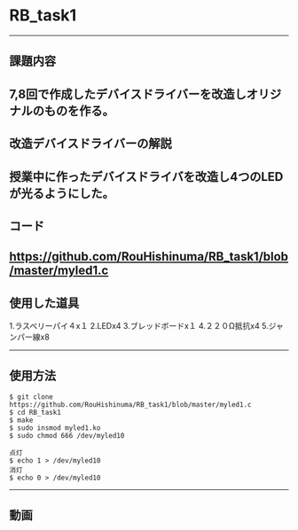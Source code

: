 # RB_task1
---
## 課題内容

7,8回で作成したデバイスドライバーを改造しオリジナルのものを作る。
---
## 改造デバイスドライバーの解説

授業中に作ったデバイスドライバを改造し4つのLEDが光るようにした。
---
## コード

https://github.com/RouHishinuma/RB_task1/blob/master/myled1.c
---
## 使用した道具

1.ラスベリーパイ４x１
2.LEDx4
3.ブレッドボードx１
4.２２０Ω抵抗x4
5.ジャンパー線x8

---
## 使用方法
```
$ git clone https://github.com/RouHishinuma/RB_task1/blob/master/myled1.c
$ cd RB_task1
$ make
$ sudo insmod myled1.ko
$ sudo chmod 666 /dev/myled10
```
```
点灯
$ echo 1 > /dev/myled10
消灯
$ echo 0 > /dev/myled10
```
---
## 動画

